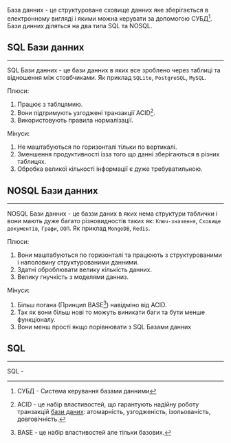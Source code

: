База данних - це структуроване сховище данних яке зберігається в електронному вигляді і якими можна керувати за допомогою СУБД[^1]. Бази динних діляться на два типа SQL та NOSQL.
## SQL Бази данних
---
SQL Бази данних - це бази данних в яких все зроблено через таблиці та відношення між стовбчиками. Як приклад `SQLite`, `PostgreSQL`, `MySQL`.

Плюси:
1. Працює з таблцямию.
2. Вони підтримують узгоджені транзакції ACID[^2].
3. Використовують правила нормалізації.

Мінуси:
1. Не маштабуються по горизонталі тільки по вертикалі.
2. Зменшення продуктивності ізза того що данні зберігаються в різних таблицях.
3. Обробка великої кількості інформації є дуже требуватильною.
## NOSQL Бази данних
---
NOSQL Бази данних - це баззи даних в яких нема структури таблички і вони мають дуже багато різновидностів таких як: `Ключ-значення`, `Сховище документів`, `Графи`, `ООП`. Як приклад `MongoDB`, `Redis`.

Плюси:
1. Вони маштабуються по горизонталі та працюють з структурованими і наполовину структурованими данними.
2. Здатні оброблювати велику кількість данних.
3. Велику гнучкість з моделями данниз.

Мінуси:
1. Більш погана (Принцип BASE[^3]) навідміно від ACID.
2. Так як вони більш нові то можуть виникати баги та бути менше функціоналу.
3. Вони менш прості якщо порівнювати з SQL Базами данних
## SQL
---
SQL - 

[^1]: СУБД - Система керування базами данними
[^2]: ACID - це набір властивостей, що гарантують надійну роботу транзакцій [бази даних](https://uk.wikipedia.org/wiki/%D0%91%D0%B0%D0%B7%D0%B0_%D0%B4%D0%B0%D0%BD%D0%B8%D1%85 "База даних"): атомарність, узгодженість, ізольованість, довговічність.
[^3]: BASE - це набір властивостей але тільки базових.